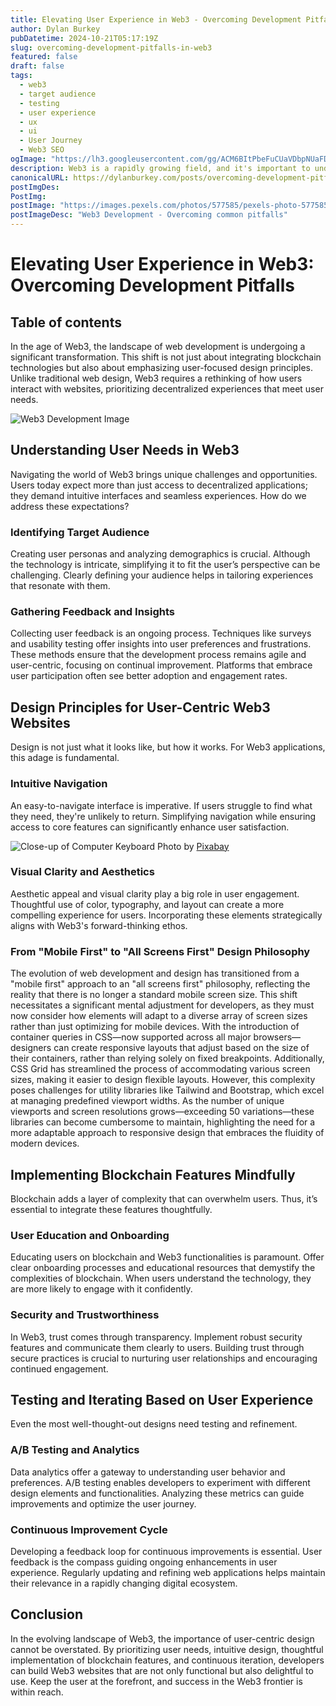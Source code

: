 ```yaml
---
title: Elevating User Experience in Web3 - Overcoming Development Pitfalls
author: Dylan Burkey
pubDatetime: 2024-10-21T05:17:19Z
slug: overcoming-development-pitfalls-in-web3
featured: false
draft: false
tags:
  - web3
  - target audience
  - testing
  - user experience
  - ux
  - ui
  - User Journey
  - Web3 SEO
ogImage: "https://lh3.googleusercontent.com/gg/ACM6BItPbeFuCUaVDbpNUaFDOOKNE4JADwvJryRPxfUZRu3FSywY1eo-4acSq8lO23TqqLuYBOYUx7Qf4JzQ8zJL3Xd_zjt8dKVCycGTRR6rfq7kTMuXlRVQym6pps0BIbr0ljCAtcnuLY5CEPASj57VstXwhZVM0lvaNBzmOFAjH1pjpgpH3ww"
description: Web3 is a rapidly growing field, and it's important to understand how users interact with it.
canonicalURL: https://dylanburkey.com/posts/overcoming-development-pitfalls-in-web3/
postImgDes:
PostImg:
postImage: "https://images.pexels.com/photos/577585/pexels-photo-577585.jpeg"
postImageDesc: "Web3 Development - Overcoming common pitfalls"
---
```


# Elevating User Experience in Web3: Overcoming Development Pitfalls

## Table of contents

In the age of Web3, the landscape of web development is undergoing a significant transformation. This shift is not just about integrating blockchain technologies but also about emphasizing user-focused design principles. Unlike traditional web design, Web3 requires a rethinking of how users interact with websites, prioritizing decentralized experiences that meet user needs.

![Web3 Development Image](https://images.pexels.com/photos/577585/pexels-photo-577585.jpeg)

## Understanding User Needs in Web3

Navigating the world of Web3 brings unique challenges and opportunities. Users today expect more than just access to decentralized applications; they demand intuitive interfaces and seamless experiences. How do we address these expectations?

### Identifying Target Audience

Creating user personas and analyzing demographics is crucial. Although the technology is intricate, simplifying it to fit the user’s perspective can be challenging. Clearly defining your audience helps in tailoring experiences that resonate with them.

### Gathering Feedback and Insights

Collecting user feedback is an ongoing process. Techniques like surveys and usability testing offer insights into user preferences and frustrations. These methods ensure that the development process remains agile and user-centric, focusing on continual improvement. Platforms that embrace user participation often see better adoption and engagement rates.

## Design Principles for User-Centric Web3 Websites

Design is not just what it looks like, but how it works. For Web3 applications, this adage is fundamental.

### Intuitive Navigation

An easy-to-navigate interface is imperative. If users struggle to find what they need, they're unlikely to return. Simplifying navigation while ensuring access to core features can significantly enhance user satisfaction.

![Close-up of Computer Keyboard](https://images.pexels.com/photos/248515/pexels-photo-248515.png?auto=compress&cs=tinysrgb&dpr=2&h=650&w=940)
Photo by [Pixabay](https://www.pexels.com/@pixabay)

### Visual Clarity and Aesthetics

Aesthetic appeal and visual clarity play a big role in user engagement. Thoughtful use of color, typography, and layout can create a more compelling experience for users. Incorporating these elements strategically aligns with Web3's forward-thinking ethos.

### From "Mobile First" to "All Screens First" Design Philosophy

The evolution of web development and design has transitioned from a "mobile first" approach to an "all screens first" philosophy, reflecting the reality that there is no longer a standard mobile screen size. This shift necessitates a significant mental adjustment for developers, as they must now consider how elements will adapt to a diverse array of screen sizes rather than just optimizing for mobile devices. With the introduction of container queries in CSS—now supported across all major browsers—designers can create responsive layouts that adjust based on the size of their containers, rather than relying solely on fixed breakpoints. Additionally, CSS Grid has streamlined the process of accommodating various screen sizes, making it easier to design flexible layouts. However, this complexity poses challenges for utility libraries like Tailwind and Bootstrap, which excel at managing predefined viewport widths. As the number of unique viewports and screen resolutions grows—exceeding 50 variations—these libraries can become cumbersome to maintain, highlighting the need for a more adaptable approach to responsive design that embraces the fluidity of modern devices.

## Implementing Blockchain Features Mindfully

Blockchain adds a layer of complexity that can overwhelm users. Thus, it’s essential to integrate these features thoughtfully.

### User Education and Onboarding

Educating users on blockchain and Web3 functionalities is paramount. Offer clear onboarding processes and educational resources that demystify the complexities of blockchain. When users understand the technology, they are more likely to engage with it confidently.

### Security and Trustworthiness

In Web3, trust comes through transparency. Implement robust security features and communicate them clearly to users. Building trust through secure practices is crucial to nurturing user relationships and encouraging continued engagement.

## Testing and Iterating Based on User Experience

Even the most well-thought-out designs need testing and refinement.

### A/B Testing and Analytics

Data analytics offer a gateway to understanding user behavior and preferences. A/B testing enables developers to experiment with different design elements and functionalities. Analyzing these metrics can guide improvements and optimize the user journey.

### Continuous Improvement Cycle

Developing a feedback loop for continuous improvements is essential. User feedback is the compass guiding ongoing enhancements in user experience. Regularly updating and refining web applications helps maintain their relevance in a rapidly changing digital ecosystem.

## Conclusion

In the evolving landscape of Web3, the importance of user-centric design cannot be overstated. By prioritizing user needs, intuitive design, thoughtful implementation of blockchain features, and continuous iteration, developers can build Web3 websites that are not only functional but also delightful to use. Keep the user at the forefront, and success in the Web3 frontier is within reach.
